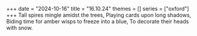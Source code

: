 +++
date = "2024-10-16"
title = "16.10.24"
themes = []
series = ["oxford"]
+++
Tall spires mingle amidst the trees,
Playing cards upon long shadows,
Biding time for amber wisps to freeze into a blue,
To decorate their heads with snow.
